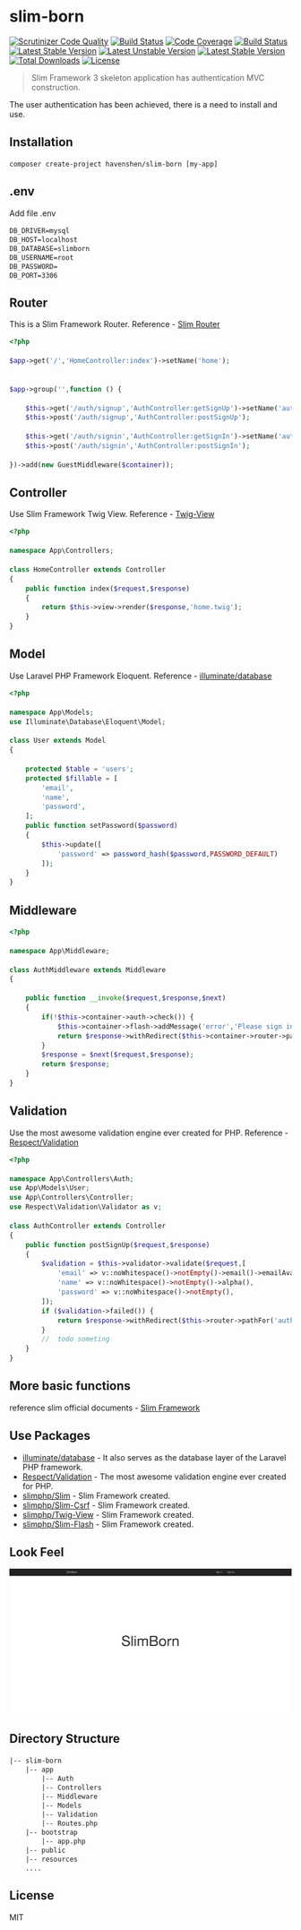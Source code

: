 # slim-born
[![Scrutinizer Code Quality](https://scrutinizer-ci.com/g/HavenShen/slim-born/badges/quality-score.png?b=master)](https://scrutinizer-ci.com/g/HavenShen/slim-born/?branch=master)
[![Build Status](https://scrutinizer-ci.com/g/HavenShen/slim-born/badges/build.png?b=master)](https://scrutinizer-ci.com/g/HavenShen/slim-born/build-status/master)
[![Code Coverage](https://scrutinizer-ci.com/g/HavenShen/slim-born/badges/coverage.png?b=master)](https://scrutinizer-ci.com/g/HavenShen/slim-born/?branch=master)
[![Build Status](https://travis-ci.org/HavenShen/slim-born.svg?branch=master)](https://travis-ci.org/HavenShen/slim-born)
[![Latest Stable Version](https://poser.pugx.org/HavenShen/slim-born/v/stable.svg)](https://packagist.org/packages/HavenShen/slim-born)
[![Latest Unstable Version](https://poser.pugx.org/overtrue/wechat/v/unstable.svg)](https://packagist.org/packages/HavenShen/slim-born)
[![Latest Stable Version](https://img.shields.io/packagist/v/HavenShen/slim-born.svg?style=flat-square)](https://packagist.org/packages/HavenShen/slim-born)
[![Total Downloads](https://img.shields.io/packagist/dt/HavenShen/slim-born.svg?style=flat-square)](https://packagist.org/packages/HavenShen/slim-born)
[![License](https://img.shields.io/packagist/l/HavenShen/slim-born.svg?style=flat-square)](https://packagist.org/packages/HavenShen/slim-born)

> Slim Framework 3 skeleton application has authentication MVC construction.

The user authentication has been achieved, there is a need to install and use.

## Installation

```shell
composer create-project havenshen/slim-born [my-app]
```

## .env

Add file .env

```
DB_DRIVER=mysql
DB_HOST=localhost
DB_DATABASE=slimborn
DB_USERNAME=root
DB_PASSWORD=
DB_PORT=3306
```

## Router

This is a Slim Framework  Router.
Reference - [Slim Router](http://www.slimframework.com/docs/objects/router.html)

```php
<?php 

$app->get('/','HomeController:index')->setName('home');


$app->group('',function () {

	$this->get('/auth/signup','AuthController:getSignUp')->setName('auth.signup');
	$this->post('/auth/signup','AuthController:postSignUp');
	
	$this->get('/auth/signin','AuthController:getSignIn')->setName('auth.signin');
	$this->post('/auth/signin','AuthController:postSignIn');
	
})->add(new GuestMiddleware($container));
```

## Controller

Use Slim Framework Twig View.
Reference - [Twig-View](https://github.com/slimphp/Twig-View)

```php
<?php

namespace App\Controllers;

class HomeController extends Controller
{
	public function index($request,$response)
	{
		return $this->view->render($response,'home.twig');
	}
}
```

## Model

Use Laravel PHP Framework Eloquent.
Reference - [illuminate/database](https://github.com/illuminate/database)
```php
<?php

namespace App\Models;
use Illuminate\Database\Eloquent\Model;

class User extends Model
{
	
	protected $table = 'users';
	protected $fillable = [
		'email',
		'name',
		'password',
	];
	public function setPassword($password)
	{
		$this->update([
			'password' => password_hash($password,PASSWORD_DEFAULT)
		]);
	}
}
```

## Middleware

```php
<?php

namespace App\Middleware;

class AuthMiddleware extends Middleware
{
	
	public function __invoke($request,$response,$next)
	{
		if(!$this->container->auth->check()) {
			$this->container->flash->addMessage('error','Please sign in before doing that');
			return $response->withRedirect($this->container->router->pathFor('auth.signin'));
		}
		$response = $next($request,$response);
		return $response;
	}
}
```

## Validation

Use the most awesome validation engine ever created for PHP.
Reference - [Respect/Validation](https://github.com/Respect/Validation)
```php
<?php

namespace App\Controllers\Auth;
use App\Models\User;
use App\Controllers\Controller;
use Respect\Validation\Validator as v;

class AuthController extends Controller
{
	public function postSignUp($request,$response)
	{
		$validation = $this->validator->validate($request,[
			'email' => v::noWhitespace()->notEmpty()->email()->emailAvailable(),
			'name' => v::noWhitespace()->notEmpty()->alpha(),
			'password' => v::noWhitespace()->notEmpty(),
		]);
		if ($validation->failed()) {
			return $response->withRedirect($this->router->pathFor('auth.signup'));
		}
		//	todo someting
	}
}
```

## More basic functions 

reference slim official documents - [Slim Framework](http://www.slimframework.com/docs/)

## Use Packages

* [illuminate/database](https://github.com/illuminate/database) - It also serves as the database layer of the Laravel PHP framework.
* [Respect/Validation](https://github.com/Respect/Validation) - The most awesome validation engine ever created for PHP.
* [slimphp/Slim](https://github.com/slimphp/Slim) - Slim Framework created.
* [slimphp/Slim-Csrf](https://github.com/slimphp/Slim-Csrf) - Slim Framework created.
* [slimphp/Twig-View](https://github.com/slimphp/Twig-View) - Slim Framework created.
* [slimphp/Slim-Flash](https://github.com/slimphp/Slim-Flash) - Slim Framework created.

## Look Feel

![slimborn look feel](slimborn.png)

## Directory Structure

```shell
|-- slim-born
	|-- app
		|-- Auth
		|-- Controllers
		|-- Middleware
		|-- Models
		|-- Validation
		|-- Routes.php
	|-- bootstrap
		|-- app.php
	|-- public
	|-- resources
	....
```

## License

MIT





